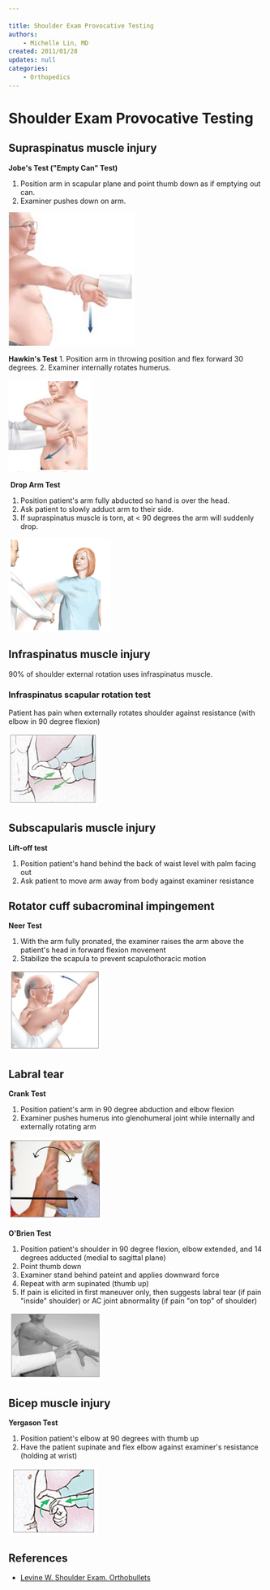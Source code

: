 ```yaml
---

title: Shoulder Exam Provocative Testing
authors:
    - Michelle Lin, MD
created: 2011/01/28
updates: null
categories:
    - Orthopedics
---
```


# Shoulder Exam Provocative Testing

## Supraspinatus muscle injury

**Jobe's Test ("Empty Can" Test)**

1. Position arm in scapular plane and point thumb down as if emptying out can.
2. Examiner pushes down on arm.

![](image-1.png)

**Hawkin's Test**
1\.  Position arm in throwing position and flex forward 30 degrees.
2\.  Examiner internally rotates humerus.

![](image-2.png)      

 **Drop Arm Test**

1. Position patient's arm fully abducted so hand is over the head.
2. Ask patient to slowly adduct arm to their side.
3. If supraspinatus muscle is torn, at &lt; 90 degrees the arm will suddenly drop.

![](image-3.png)

## Infraspinatus muscle injury

90% of shoulder external rotation uses infraspinatus muscle. 

### Infraspinatus scapular rotation test

Patient has pain when externally rotates shoulder against resistance (with elbow in 90 degree flexion)

![](image-4.png)

## Subscapularis muscle injury

**Lift-off test**

1. Position patient's hand behind the back of waist level with palm facing out
2. Ask patient to move arm away from body against examiner resistance

## Rotator cuff subacrominal impingement

**Neer Test**

1. With the arm fully pronated, the examiner raises the arm above the patient's head in forward flexion movement
2. Stabilize the scapula to prevent scapulothoracic motion

![](image-5.png)

## Labral tear

**Crank Test**

1. Position patient's arm in 90 degree abduction and elbow flexion
2. Examiner pushes humerus into glenohumeral joint while internally and externally rotating arm

![](image-6.png) 

**O'Brien Test**

1. Position patient's shoulder in 90 degree flexion, elbow extended, and 14 degrees adducted (medial to sagittal plane)
2. Point thumb down
3. Examiner stand behind pateint and applies downward force
4. Repeat with arm supinated (thumb up)
5. If pain is elicited in first maneuver only, then suggests labral tear (if pain "inside" shoulder) or AC joint abnormality (if pain "on top" of shoulder)

![](image-7.png)

## Bicep muscle injury

**Yergason Test**

1. Position patient's elbow at 90 degrees with thumb up
2. Have the patient supinate and flex elbow against examiner's resistance (holding at wrist)

![](image-8.png)

## References

- [Levine W. Shoulder Exam. Orthobullets](http://www.orthobullets.com/sports/3037/shoulder-exam)
